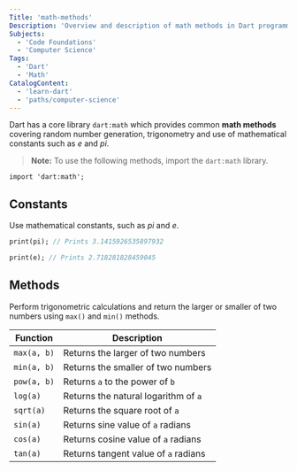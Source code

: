 ```yaml
---
Title: 'math-methods'
Description: 'Overview and description of math methods in Dart programming language.' 
Subjects: 
  - 'Code Foundations'
  - 'Computer Science'
Tags:
  - 'Dart'
  - 'Math'
CatalogContent:
  - 'learn-dart'
  - 'paths/computer-science'
---
```


Dart has a core library `dart:math` which provides common **math methods** covering random number generation, trigonometry and use of mathematical constants such as *e* and *pi*. 

> **Note:** To use the following methods, import the `dart:math` library.

```pseudo
import 'dart:math';
```

## Constants

Use mathematical constants, such as *pi* and *e*. 

```dart
print(pi); // Prints 3.1415926535897932

print(e); // Prints 2.718281828459045
```

## Methods

Perform trigonometric calculations and return the larger or smaller of two numbers using `max()` and `min()` methods.  

| Function    | Description |
| -------- | ------- |
| `max(a, b)`  | Returns the larger of two numbers    |
| `min(a, b)` | Returns the smaller of two numbers    |
| `pow(a, b)`    | Returns `a` to the power of `b`    |
| `log(a)`    | Returns the natural logarithm of `a`  |
| `sqrt(a)`    | Returns the square root of `a`       |
| `sin(a)`    | Returns sine value of `a` radians     |
| `cos(a)`    | Returns cosine value of `a` radians   |
| `tan(a)`    | Returns tangent value of `a` radians  |